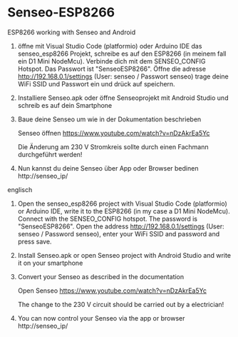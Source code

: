 # Senseo-ESP8266
 ESP8266 working with Senseo and Android
 
1. öffne mit Visual Studio Code (platformio) oder Arduino IDE das senseo_esp8266 Projekt,  schreibe es auf den ESP8266 (in meinem fall ein D1 Mini NodeMcu). Verbinde dich mit dem
   SENSEO_CONFIG Hotspot. Das Passwort ist "SenseoESP8266". Öffne die adresse http://192.168.0.1/settings (User: senseo / Passwort senseo) trage deine WiFi SSID und Passwort ein und drück auf speichern.

2. Installiere Senseo.apk oder öffne Senseoprojekt mit Android Studio und schreib es auf dein Smartphone

3. Baue deine Senseo um wie in der Dokumentation beschrieben
 
   Senseo öffnen
   https://www.youtube.com/watch?v=nDzAkrEa5Yc
   
   Die Änderung am 230 V Stromkreis sollte durch einen Fachmann durchgeführt werden!

4. Nun kannst du deine Senseo über App oder Browser bedinen http://senseo_ip/


englisch

1. Open the senseo_esp8266 project with Visual Studio Code (platformio) or Arduino IDE, write it to the ESP8266 (in my case a D1 Mini NodeMcu). Connect with the
   SENSEO_CONFIG hotspot. The password is "SenseoESP8266". Open the address http://192.168.0.1/settings (User: senseo / Password senseo), enter your WiFi SSID and password and press save.

2. Install Senseo.apk or open Senseo project with Android Studio and write it on your smartphone

3. Convert your Senseo as described in the documentation
 
   Open Senseo
   https://www.youtube.com/watch?v=nDzAkrEa5Yc
   
   The change to the 230 V circuit should be carried out by a electrician!

4. You can now control your Senseo via the app or browser http://senseo_ip/
